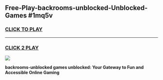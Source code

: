 
## Free-Play-backrooms-unblocked-Unblocked-Games #1mq5v
<h3>
<a href="https://news.freeplayer.one?title=backrooms-unblocked&ref=8M">CLICK TO PLAY</a></h3>
<hr>

<h3>
<a href="https://news.freeplayer.one?title=backrooms-unblocked&ref=8M">CLICK 2 PLAY</a>
  
</h3>

<a href="https://news.freeplayer.one?title=backrooms-unblocked&ref=8M"><img src="https://clearcache.store/games.png"></a>


**backrooms-unblocked games unblocked: Your Gateway to Fun and Accessible Online Gaming**
